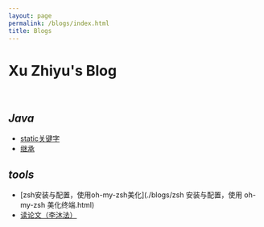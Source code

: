 ```yaml
---
layout: page
permalink: /blogs/index.html
title: Blogs
---
```


# Xu Zhiyu's Blog

<!-- 博客模版

## *Mathematical Analysis Ⅰ&Ⅱ Lecture Notes*

Recording the Prof. Liantang Wang' lecture notes

- [Mathematical Analysis Ⅰ](https://starryious.github.io/KamdenWang2003.github.io/files/analysis/数学分析Ⅰ.pdf)

  -->

<br>

## *Java*

- [static关键字](./blogs/static关键字.html)
- [继承](./blogs/继承.html)

## *tools*

- [zsh安装与配置，使用oh-my-zsh美化](./blogs/zsh 安装与配置，使用 oh-my-zsh 美化终端.html)
- [读论文（李沐法）](./blogs/读paper（李沐法）.html)
